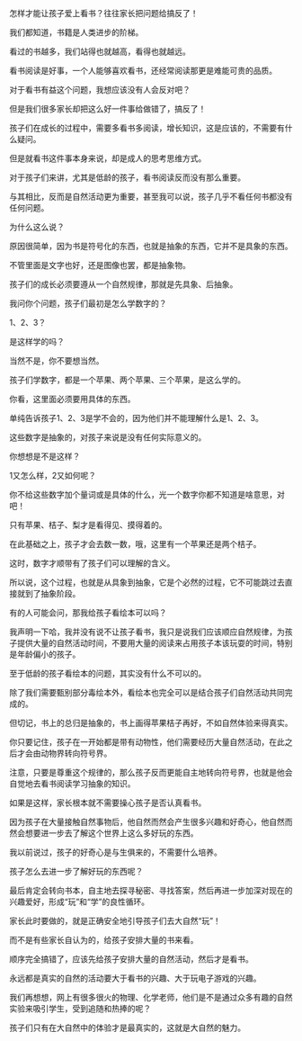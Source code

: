 怎样才能让孩子爱上看书？往往家长把问题给搞反了！



我们都知道，书籍是人类进步的阶梯。

看过的书越多，我们站得也就越高，看得也就越远。

看书阅读是好事，一个人能够喜欢看书，还经常阅读那更是难能可贵的品质。

对于看书有益这个问题，我想应该没有人会反对吧？

但是我们很多家长却把这么好一件事给做错了，搞反了！



孩子们在成长的过程中，需要多看书多阅读，增长知识，这是应该的，不需要有什么疑问。

但是就看书这件事本身来说，却是成人的思考思维方式。

对于孩子们来讲，尤其是低龄的孩子，看书阅读反而没有那么重要。

与其相比，反而是自然活动更为重要，甚至我可以说，孩子几乎不看任何书都没有任何问题。

为什么这么说？



原因很简单，因为书是符号化的东西，也就是抽象的东西，它并不是具象的东西。

不管里面是文字也好，还是图像也罢，都是抽象物。

孩子们的成长必须要遵从一个自然规律，那就是先具象、后抽象。

我问你个问题，孩子们最初是怎么学数字的？

1、2、3？

是这样学的吗？

当然不是，你不要想当然。

孩子们学数字，都是一个苹果、两个苹果、三个苹果，是这么学的。

你看，这里面必须要用具体的东西。

单纯告诉孩子1、2、3是学不会的，因为他们并不能理解什么是1、2、3。

这些数字是抽象的，对孩子来说是没有任何实际意义的。

你想想是不是这样？



1又怎么样，2又如何呢？

你不给这些数字加个量词或是具体的什么，光一个数字你都不知道是啥意思，对吧！

只有苹果、桔子、梨才是看得见、摸得着的。

在此基础之上，孩子才会去数一数，哦，这里有一个苹果还是两个桔子。

这时，数字才顺带有了孩子们可以理解的含义。

所以说，这个过程，也就是从具象到抽象，它是个必然的过程，它不可能跳过去直接就到了抽象阶段。



有的人可能会问，那我给孩子看绘本可以吗？

我声明一下哈，我并没有说不让孩子看书，我只是说我们应该顺应自然规律，为孩子提供大量的自然活动时间，不要用大量的阅读来占用孩子本该玩耍的时间，特别是年龄偏小的孩子。

至于低龄的孩子看绘本的问题，其实没有什么不可以的。

除了我们需要甄别部分毒绘本外，看绘本也完全可以是结合孩子们自然活动共同完成的。

但切记，书上的总归是抽象的，书上画得苹果桔子再好，不如自然体验来得真实。



你只要记住，孩子在一开始都是带有动物性，他们需要经历大量自然活动，在此之后才会由动物界转向符号界。

注意，只要是尊重这个规律的，那么孩子反而更能自主地转向符号界，也就是他会自觉地去看书阅读学习抽象的知识。

如果是这样，家长根本就不需要操心孩子是否认真看书。

因为孩子在大量接触自然事物后，他自然而然会产生很多兴趣和好奇心，他自然而然会想要进一步去了解这个世界上这么多好玩的东西。

我以前说过，孩子的好奇心是与生俱来的，不需要什么培养。

孩子怎么去进一步了解好玩的东西呢？

最后肯定会转向书本，自主地去探寻秘密、寻找答案，然后再进一步加深对现在的兴趣爱好，形成“玩”和“学”的良性循环。



家长此时要做的，就是正确安全地引导孩子们去大自然“玩”！

而不是有些家长自认为的，给孩子安排大量的书来看。

顺序完全搞错了，应该先给孩子安排大量的自然活动，然后才是看书。

永远都是真实的自然的活动要大于看书的兴趣、大于玩电子游戏的兴趣。



我们再想想，网上有很多很火的物理、化学老师，他们是不是通过众多有趣的自然实验来吸引学生，受到追随和热捧的呢？

孩子们只有在大自然中的体验才是最真实的，这就是大自然的魅力。

